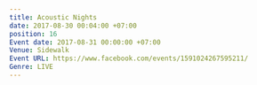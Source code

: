 ```yaml
---
title: Acoustic Nights
date: 2017-08-30 00:04:00 +07:00
position: 16
Event date: 2017-08-31 00:00:00 +07:00
Venue: Sidewalk
Event URL: https://www.facebook.com/events/1591024267595211/
Genre: LIVE
---
```


